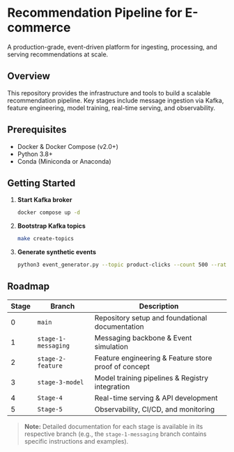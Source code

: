 # Recommendation Pipeline for E-commerce

A production-grade, event-driven platform for ingesting, processing, and serving recommendations at scale.

## Overview

This repository provides the infrastructure and tools to build a scalable recommendation pipeline. Key stages include message ingestion via Kafka, feature engineering, model training, real-time serving, and observability.

## Prerequisites

* Docker & Docker Compose (v2.0+)
* Python 3.8+
* Conda (Miniconda or Anaconda)

## Getting Started

1. **Start Kafka broker**

   ```bash
   docker compose up -d
   ```
2. **Bootstrap Kafka topics**

   ```bash
   make create-topics
   ```
3. **Generate synthetic events**

   ```bash
   python3 event_generator.py --topic product-clicks --count 500 --rate 50
   ```

## Roadmap

| Stage | Branch    | Description                                          |
| ----- | --------- | ---------------------------------------------------- |
| 0     | `main`    | Repository setup and foundational documentation      |
| 1     | `stage-1-messaging` | Messaging backbone & Event simulation                |
| 2     | `stage-2-feature` | Feature engineering & Feature store proof of concept |
| 3     | `stage-3-model` | Model training pipelines & Registry integration      |
| 4     | `Stage-4` | Real-time serving & API development                  |
| 5     | `Stage-5` | Observability, CI/CD, and monitoring                 |

> **Note:** Detailed documentation for each stage is available in its respective branch (e.g., the `stage-1-messaging` branch contains specific instructions and examples).

